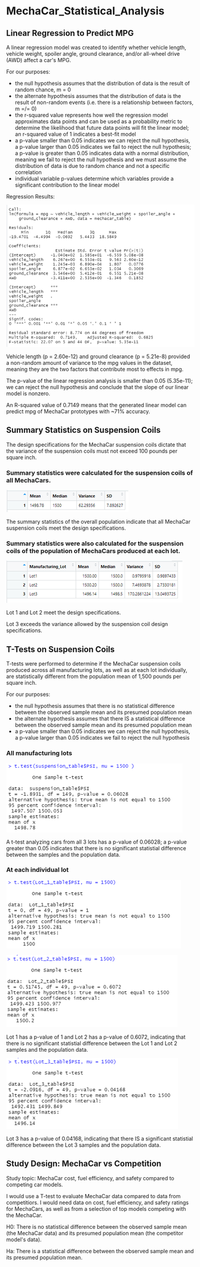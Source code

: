 # MechaCar_Statistical_Analysis

## Linear Regression to Predict MPG

A linear regression model was created to identify whether vehicle length, vehicle weight, spoiler angle, ground clearance, and/or all-wheel drive (AWD) affect a car's MPG.

For our purposes:

- the null hypothesis assumes that the distribution of data is the result of random chance, m = 0
- the alternate hypothesis assumes that the distribution of data is the result of non-random events (i.e. there is a relationship between factors, m =/= 0)
- the r-squared value represents how well the regression model approximates data points and can be used as a probability metric to determine the likelihood that future data points will fit the linear model; an r-squared value of 1 indicates a best-fit model
- a p-value smaller than 0.05 indicates we can reject the null hypothesis, a p-value larger than 0.05 indicates we fail to reject the null hypothesis; a p-value is greater than 0.05 indicates data with a normal distribution, meaning we fail to reject the null hypothesis and we must assume the distribution of data is due to random chance and not a specific correlation
- individual variable p-values determine which variables provide a significant contribution to the linear model

Regression Results:

![D1 screenshot](https://github.com/cewarkentin/MechaCar_Statistical_Analysis/blob/main/D1%20screenshot.png)

Vehicle length (p = 2.60e-12) and ground clearance (p = 5.21e-8) provided a non-random amount of variance to the mpg values in the dataset, meaning they are the two factors that contribute most to effects in mpg.

The p-value of the linear regression analysis is smaller than 0.05 (5.35e-11); we can reject the null hypothesis and conclude that the slope of our linear model is nonzero.

An R-squared value of 0.7149 means that the generated linear model can predict mpg of MechaCar prototypes with ~71% accuracy. 

## Summary Statistics on Suspension Coils

The design specifications for the MechaCar suspension coils dictate that the variance of the suspension coils must not exceed 100 pounds per square inch.

### Summary statistics were calculated for the suspension coils of all MechaCars.

![D2 total summary](https://github.com/cewarkentin/MechaCar_Statistical_Analysis/blob/main/D2%20total%20summary.png)

The summary statistics of the overall population indicate that all MechaCar suspension coils meet the design specifications.

### Summary statistics were also calculated for the suspension coils of the population of MechaCars produced at each lot. 

![D2 lot summary](https://github.com/cewarkentin/MechaCar_Statistical_Analysis/blob/main/D2%20lot%20summary.png)

Lot 1 and Lot 2 meet the design specifications.

Lot 3 exceeds the variance allowed by the suspension coil design specifications.

## T-Tests on Suspension Coils

T-tests were performed to determine if the MechaCar suspension coils produced across all manufacturing lots, as well as at each lot individually, are statistically different from the population mean of 1,500 pounds per square inch.

For our purposes:

- the null hypothesis assumes that there is no statistical difference between the observed sample mean and its presumed population mean
- the alternate hypothesis assumes that there IS a statistical difference between the observed sample mean and its presumed population mean
- a p-value smaller than 0.05 indicates we can reject the null hypothesis, a p-value larger than 0.05 indicates we fail to reject the null hypothesis

### All manufacturing lots

![D3 total t-test](https://github.com/cewarkentin/MechaCar_Statistical_Analysis/blob/main/D3%20total%20t-test.png)

A t-test analyzing cars from all 3 lots has a p-value of 0.06028; a p-value greater than 0.05 indicates that there is no significant statistial difference between the samples and the population data.

### At each individual lot

![D3 lot1 t-test](https://github.com/cewarkentin/MechaCar_Statistical_Analysis/blob/main/D3%20lot1%20t-test.png)

![D3 lot2 t-test](https://github.com/cewarkentin/MechaCar_Statistical_Analysis/blob/main/D3%20lot2%20t-test.png)

Lot 1 has a p-value of 1 and Lot 2 has a p-value of 0.6072, indicating that there is no significant statistial difference between the Lot 1 and Lot 2 samples and the population data.

![D3 lot3 t-test](https://github.com/cewarkentin/MechaCar_Statistical_Analysis/blob/main/D3%20lot3%20t-test.png)

Lot 3 has a p-value of 0.04168, indicating that there IS a significant statistial difference between the Lot 3 samples and the population data.

## Study Design: MechaCar vs Competition

Study topic: MechaCar cost, fuel efficiency, and safety compared to competing car models.

I would use a T-test to evaluate MechaCar data compared to data from competitiors. I would need data on cost, fuel efficiency, and safety ratings for MechaCars, as well as from a selection of top models competing with the MechaCar.

H0: There is no statistical difference between the observed sample mean (the MechaCar data) and its presumed population mean (the competitor model's data).

Ha: There is a statistical difference between the observed sample mean and its presumed population mean.
